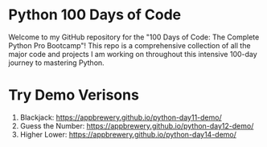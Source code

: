 # Python 100 Days of Code
Welcome to my GitHub repository for the "100 Days of Code: The Complete Python Pro Bootcamp"! This repo is a comprehensive collection of all the major code and projects I am working on throughout this intensive 100-day journey to mastering Python.

# Try Demo Verisons
1. Blackjack: https://appbrewery.github.io/python-day11-demo/
2. Guess the Number: https://appbrewery.github.io/python-day12-demo/
3. Higher Lower: https://appbrewery.github.io/python-day14-demo/

